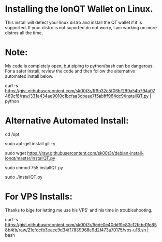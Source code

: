 # Installing the IonQT Wallet on Linux.

This install will detect your linux distro and install the QT wallet if it is supported. If your distro is not suported do not worry, I am working on more distros all the time.

# Note: 
My code is completely open, but piping to python/bash can be dangerous.  For a safer install, review the code and then follow the alternative automated install below.

curl -s https://gist.githubusercontent.com/sk00t3r/ff9b32c5f06bf289a54b794a97469cf8/raw/331a434ae9010c1bcfaa3cbeae7f5abfff964dc9/installQT.py | python

# Alternative Automated Install:

cd /opt

sudo apt-get install git -y

sudo wget https://raw.githubusercontent.com/sk00t3r/debian-install-ionqt/master/installQT.py

sudo chmod 755 installQT.py

sudo ./installQT.py

# For VPS Installs:
Thanks to bige for letting me use his VPS' and his time in troubleshooting.

curl -s https://gist.githubusercontent.com/sk00t3r/5ede0e40ddf9c83c12fcbd1fe858b4fb/raw/21efdcfb3eaee9d34f17839968e9d2f473a70175/vps-u16.sh | bash
